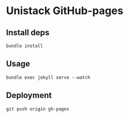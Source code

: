 # Unistack GitHub-pages

## Install deps

    bundle install

## Usage

    bundle exec jekyll serve --watch

## Deployment

    git push origin gh-pages

